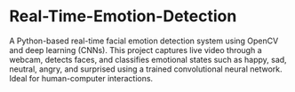 # Real-Time-Emotion-Detection
A Python-based real-time facial emotion detection system using OpenCV and deep learning (CNNs). This project captures live video through a webcam, detects faces, and classifies emotional states such as happy, sad, neutral, angry, and surprised using a trained convolutional neural network. Ideal for human-computer interactions.
